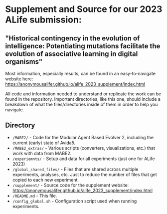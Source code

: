 # Supplement and Source for our 2023 ALife submission: 
## "Historical contingency in the evolution of intelligence: Potentiating mutations facilitate the evolution of associative learning in digital organisms"

Most information, especially results, can be found in an easy-to-navigate website here: https://anonymousalifer.github.io/alife_2023_supplement/index.html

All code and information needed to understand or replicate the work can be found in the repository. 
Important directories, like this one, should include a breakdown of what the files/directories inside of them in order to help you navigate. 

## Directory
- `/MABE2/` - Code for the Modular Agent Based Evolver 2, including the current (early) state of Avida5. 
- `/MABE2_extras/` - Various scripts (converters, visualizations, etc.) that work with data from MABE2.
- `/experiemnts/` - Setup and data for all experiments (just one for ALife 2023)
- `/global_shared_files/` - Files that are shared across multiple experiments, analyses, etc. Just to reduce the number of files that get copied to each new experiment. 
- `/supplement/` - Source code for the supplement website: https://anonymousalifer.github.io/alife_2023_supplement/index.html
- `/README.md` - This file.
- `/config_global.sh` - Configuration script used when running experiments.

